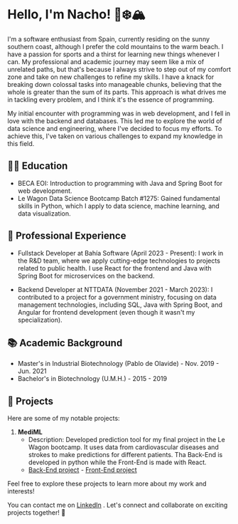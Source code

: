 # Hello, I'm Nacho! 👋❄️🏔️

I'm a software enthusiast from Spain, currently residing on the sunny southern coast, although I prefer the cold mountains to the warm beach. I have a passion for sports and a thirst for learning new things whenever I can. My professional and academic journey may seem like a mix of unrelated paths, but that's because I always strive to step out of my comfort zone and take on new challenges to refine my skills. I have a knack for breaking down colossal tasks into manageable chunks, believing that the whole is greater than the sum of its parts. This approach is what drives me in tackling every problem, and I think it's the essence of programming.

My initial encounter with programming was in web development, and I fell in love with the backend and databases. This led me to explore the world of data science and engineering, where I've decided to focus my efforts. To achieve this, I've taken on various challenges to expand my knowledge in this field.

## 👨‍🎓 Education

- BECA EOI: Introduction to programming with Java and Spring Boot for web development.
- Le Wagon Data Science Bootcamp Batch #1275: Gained fundamental skills in Python, which I apply to data science, machine learning, and data visualization.

## 💼 Professional Experience

- Fullstack Developer at Bahía Software (April 2023 - Present): I work in the R&D team, where we apply cutting-edge technologies to projects related to public health. I use React for the frontend and Java with Spring Boot for microservices on the backend.

- Backend Developer at NTTDATA (November 2021 - March 2023): I contributed to a project for a government ministry, focusing on data management technologies, including SQL, Java with Spring Boot, and Angular for frontend development (even though it wasn't my specialization).

## 📚 Academic Background

- Master's in Industrial Biotechnology (Pablo de Olavide) - Nov. 2019 - Jun. 2021
- Bachelor's in Biotechnology (U.M.H.) - 2015 - 2019

## 🚀 Projects

Here are some of my notable projects:

1. **MediML**
   - Description: Developed prediction tool for my final project in the Le Wagon bootcamp. It uses data from cardiovascular diseases and strokes to make predictions for different patients. Tha Back-End is developed in python while the Front-End is made with React.
   - [Back-End project](https://github.com/nachmz42/MediML) - [Front-End project](https://github.com/Remi-deronzier/mediml-front)

Feel free to explore these projects to learn more about my work and interests!

You can contact me on [LinkedIn](https://www.linkedin.com/in/ignaciomarzar/) . Let's connect and collaborate on exciting projects together! 🌟
